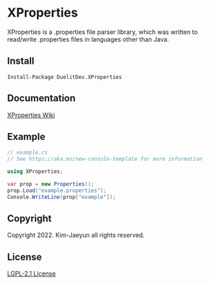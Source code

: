 # XProperties
XProperties is a .properties file parser library, which was written to read/write .properties files in languages other than Java.  
## Install
`Install-Package DuelitDev.XProperties`  
## Documentation
[XProperties Wiki](https://github.com/DuelitDev/XProperties-CSharp/wiki) 
## Example
```c#
// example.cs
// See https://aka.ms/new-console-template for more information

using XProperties;

var prop = new Properties();
prop.Load("example.properties");
Console.WriteLine(prop["example"]);
```
## Copyright
Copyright 2022. Kim-Jaeyun all rights reserved.  
## License
[LGPL-2.1 License](https://github.com/DuelitDev/XProperties/blob/master/LICENSE)  